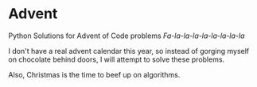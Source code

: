 # Advent
Python Solutions for Advent of Code problems *Fa-la-la-la-la-la-la-la-la*

I don't have a real advent calendar this year, so instead of gorging myself on chocolate behind doors, I will attempt to solve these problems.

Also, Christmas is the time to beef up on algorithms.
